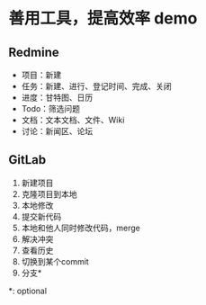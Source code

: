 # 善用工具，提高效率 demo

## Redmine

 - 项目：新建
 - 任务：新建、进行、登记时间、完成、关闭
 - 进度：甘特图、日历
 - Todo：筛选问题
 - 文档：文本文档、文件、Wiki
 - 讨论：新闻区、论坛

## GitLab

 1. 新建项目
 2. 克隆项目到本地
 3. 本地修改
 4. 提交新代码
 5. 本地和他人同时修改代码，merge
 6. 解决冲突
 7. 查看历史
 8. 切换到某个commit
 9. 分支*

*: optional
